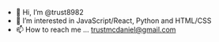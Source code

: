 - 👋 Hi, I’m @trust8982
- 👀 I’m interested in JavaScript/React, Python and HTML/CSS
- 📫 How to reach me ... trustmcdaniel@gmail.com
